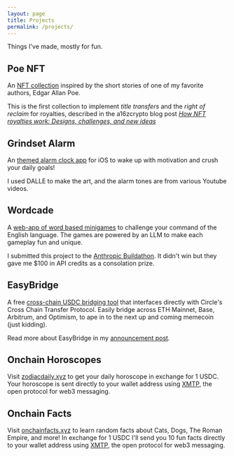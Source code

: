 ```yaml
---
layout: page
title: Projects
permalink: /projects/
---
```


Things I've made, mostly for fun.

## Poe NFT
An [NFT collection](https://nft-title-exchange.vercel.app/) inspired by the short stories of one of my favorite authors, Edgar Allan Poe.

This is the first collection to implement _title transfers_ and the _right of reclaim_ for royalties, described in the a16zcrypto blog post _[How NFT royalties work: Designs, challenges, and new ideas](https://a16zcrypto.com/posts/article/how-nft-royalties-work/)_

## Grindset Alarm
An [themed alarm clock app](https://apps.apple.com/us/app/grindset-alarm/id6503418886) for iOS to wake up with motivation and crush your daily goals! 

I used DALLE to make the art, and the alarm tones are from various Youtube videos.

## Wordcade
A [web-app of word based minigames](https://wordcade.vercel.app/) to challenge your command of the English language. The games are powered by an LLM to make each gameplay fun and unique.

I submitted this project to the [Anthropic Buildathon](https://x.com/alexalbert__/status/1806040271672766756). It didn't win but they gave me $100 in API credits as a consolation prize.

## EasyBridge
A free [cross-chain USDC bridging tool](https://www.easybridge.io/) that interfaces directly with Circle's Cross Chain Transfer Protocol. Easily bridge across ETH Mainnet, Base, Arbitrum, and Optimism, to ape in to
the next up and coming memecoin (just kidding).

Read more about EasyBridge in my [announcement post](https://daltyboy11.github.io/easybridge/).

## Onchain Horoscopes
Visit [zodiacdaily.xyz](https://zodiacdaily.xyz/) to get your daily horoscope in exchange for 1 USDC. Your horoscope is sent directly to your wallet address using [XMTP](https://xmtp.org/), the open protocol for web3 messaging.

## Onchain Facts
Visit [onchainfacts.xyz](https://onchainfacts.xyz/) to learn random facts about Cats, Dogs, The Roman Empire, and more! In exchange for 1 USDC I'll send you 10 fun facts directly to your wallet address using [XMTP](https://xmtp.org/), the open protocol for web3 messaging.